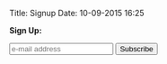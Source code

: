 Title: Signup
Date: 10-09-2015 16:25

<strong class="heading">Sign Up:</strong>
<form action="//uwaterloo.us11.list-manage.com/subscribe/post?u=f939182d04c769c076b58a84b&amp;id=2335dd7531" method="post" id="mc-embedded-subscribe-form" name="mc-embedded-subscribe-form" class="validate" novalidate>
	<input type="email" value="" name="EMAIL" class="required email" id="mce-EMAIL" placeholder="e-mail address" autocomplete="off"/>
	<input type="submit" value="Subscribe" name="subscribe" id="mc-embedded-subscribe" class="button" />
</form>